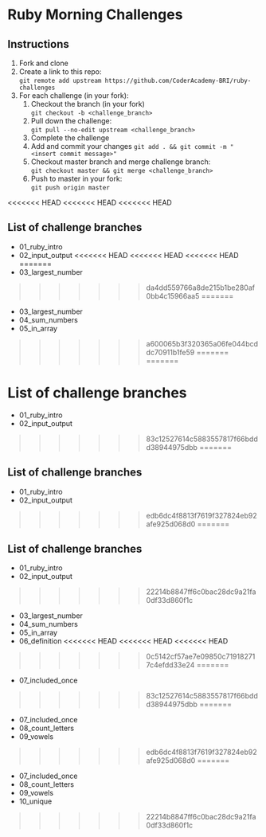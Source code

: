 # Ruby Morning Challenges

## Instructions
1. Fork and clone
2. Create a link to this repo: <br/>
   `git remote add upstream https://github.com/CoderAcademy-BRI/ruby-challenges`
3. For each challenge (in your fork):
    1. Checkout the branch (in your fork)<br/>
     `git checkout -b <challenge_branch>`
    3. Pull down the challenge: <br/>
     `git pull --no-edit upstream <challenge_branch>`
    4. Complete the challenge
    5. Add and commit your changes
    `git add . && git commit -m "<insert commit message>"`
    6. Checkout master branch and merge challenge branch:<br/>
    `git checkout master && git merge <challenge_branch>`
    7. Push to master in your fork:<br/>
     `git push origin master`

<<<<<<< HEAD
<<<<<<< HEAD
<<<<<<< HEAD
## List of challenge branches
* 01_ruby_intro
* 02_input_output
<<<<<<< HEAD
<<<<<<< HEAD
<<<<<<< HEAD
=======
* 03_largest_number
>>>>>>> da4dd559766a8de215b1be280af0bb4c15966aa5
=======
* 03_largest_number
* 04_sum_numbers
* 05_in_array
>>>>>>> a600065b3f320365a06fe044bcddc70911b1fe59
=======
=======
# List of challenge branches
* 01_ruby_intro
* 02_input_output
>>>>>>> 83c12527614c5883557817f66bddd38944975dbb
=======
## List of challenge branches
* 01_ruby_intro
* 02_input_output
>>>>>>> edb6dc4f8813f7619f327824eb92afe925d068d0
=======
## List of challenge branches
* 01_ruby_intro
* 02_input_output
>>>>>>> 22214b8847ff6c0bac28dc9a21fa0df33d860f1c
* 03_largest_number
* 04_sum_numbers
* 05_in_array
* 06_definition
<<<<<<< HEAD
<<<<<<< HEAD
<<<<<<< HEAD
>>>>>>> 0c5142cf57ae7e09850c719182717c4efdd33e24
=======
* 07_included_once
>>>>>>> 83c12527614c5883557817f66bddd38944975dbb
=======
* 07_included_once
* 08_count_letters
* 09_vowels
>>>>>>> edb6dc4f8813f7619f327824eb92afe925d068d0
=======
* 07_included_once
* 08_count_letters
* 09_vowels
* 10_unique
>>>>>>> 22214b8847ff6c0bac28dc9a21fa0df33d860f1c
